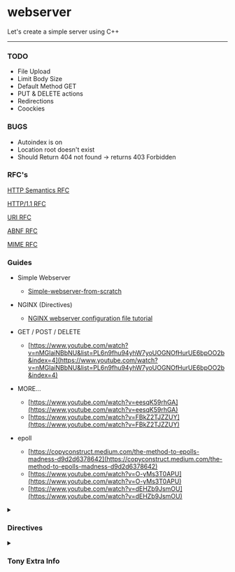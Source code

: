 # webserver
Let's create a simple server using C++

***

### TODO

  - File Upload
  - Limit Body Size
  - Default Method GET
  - PUT & DELETE actions
  - Redirections
  - Coockies

### BUGS

  - Autoindex is on
  - Location root doesn't exist
  - Should Return 404 not found -> returns 403 Forbidden
  
### RFC's

[HTTP Semantics RFC](https://www.rfc-editor.org/rfc/rfc9110.pdf)

[HTTP/1.1 RFC](https://www.rfc-editor.org/rfc/rfc9112.pdf)

[URI RFC](https://www.rfc-editor.org/rfc/pdfrfc/rfc3986.txt.pdf)

[ABNF RFC](https://www.rfc-editor.org/rfc/pdfrfc/rfc5234.txt.pdf)

[MIME RFC](https://www.rfc-editor.org/rfc/pdfrfc/rfc2045.txt.pdf)

### Guides

- Simple Webserver
    + [Simple-webserver-from-scratch](https://medium.com/from-the-scratch/http-server-what-do-you-need-to-know-to-build-a-simple-http-server-from-scratch-d1ef8945e4fa)
- NGINX (Directives)
    + [NGINX webserver configuration file tutorial](https://www.plesk.com/blog/various/nginx-configuration-guide/)
- GET / POST / DELETE
    + [https://www.youtube.com/watch?v=nMGlaiNBbNU&list=PL6n9fhu94yhW7yoUOGNOfHurUE6bpOO2b&index=4](https://www.youtube.com/watch?v=nMGlaiNBbNU&list=PL6n9fhu94yhW7yoUOGNOfHurUE6bpOO2b&index=4)
- MORE...
    + [https://www.youtube.com/watch?v=eesqK59rhGA](https://www.youtube.com/watch?v=eesqK59rhGA)
    + [https://www.youtube.com/watch?v=FBkZ2TJZZUY](https://www.youtube.com/watch?v=FBkZ2TJZZUY)

- epoll
    + [https://copyconstruct.medium.com/the-method-to-epolls-madness-d9d2d6378642](https://copyconstruct.medium.com/the-method-to-epolls-madness-d9d2d6378642)
    + [https://www.youtube.com/watch?v=O-yMs3T0APU](https://www.youtube.com/watch?v=O-yMs3T0APU)
    + [https://www.youtube.com/watch?v=dEHZb9JsmOU](https://www.youtube.com/watch?v=dEHZb9JsmOU)

<details>
  <summary><h3>Directives</h3></summary>

We deleoped a configuration file based on the NGINX configuration file.
All Featured Directives are listed bellow on the table.
The Configuration File has 2 contexts, server & location context. The Location context must belong to a server context.
Example:

```python
server {
  # INSIDE SERVER CONTEXT
  # (SP) Space
  DIRECTIVE (SP) VALUE
  location / {
    #INSIDE LOCATION CONTEXT
    DIRECTIVE (SP) VALUE
  }
}
```

| Directive | Description | Example |
| --------- | ----------- | ------- |
| autoindex | directory listing on & off | autoindex off \| on  |
| cgi | cgi | cgi |
| cgi-bin | cgi-bin | cgi-bin |
| client_max_body_size | Limit client body size | client_max_body_size #bytes|
| error_page | Setup default error pages. You can define one or more error codes. The path where the server searches for the errors should be the last parameter of the directive. Webserv only supports custom HTML error pages. Webserv will look for "error path + error code + .html". The error pages are inherited from the server context to the location context.| error_page code1 [code2] ... path |
| limit_methods | Define a list of accepted HTTP methods for the route (inside location scope), if not defined any, the default is to accept GET only. | limit_methods METHOD |
| listen | Choose the port and host of each ’server' | listen host:port |
| location | Setup routes with one or multiple rules/configuration | location route { ... }|
| root | root | root |
| server_name | Setup the server_names or not | server_name name1 [name2] ...|
| upload | upload | upload |

</details>

<details>
  <summary><h3>Tony Extra Info</h3></summary>

* SEARCH FOR A FILE:
 * if found -> return a file in a body message
 * else -> return a file with error code (what code? 404 - file not found)
  * find response codes and messages corresponding to them, create std::map<errorCode, response>
* BOTH CASES:
 * content length = size of the buffer of the file that we look for / or response html
 * content type = CHECK HOW TO GET FILE METADATA; can also set encoding
 * DATE: TODAY, NOW (when the request was made or when we sent response?)
   * ! Last-Modified - last modified date(only for encountered file)



// PSEUDO CODE:

```c
std::map<errorCode, response>;

buffer = read(expected_file)
if buffer == -1
    return 404.html;

if (expected_file.has_value() != error)
    .create file "response"; // actually it can be stringstream where we save

    response << "Status-Line = HTTP/1.1 << map.at(position_of_status_code).first << map[status_code]; // HTTP/1.1 404 Not Found << std::endl;
    response << "Server: PulgaBrenoPrzemek/1.0 (Ubuntu 20.04 LTS)" << std::endl;
    response << "Content Type: " << split the file name, take the part after "." eg: castle.jpg -> so if jpg -> content type: (find it in the internet)
        *Content-type: text/plain; charset=us-ascii <- default (when cliend does not specify nothing). type/subtype ; parametre // parametre := attribute(charset) = value(us-ascii)
    We will have to check if the content type we sent is accepted by the browser (mime types has to be parsed in request). if not it throws 415)


if (buffer.compare("connection")
    if value after = keep-alive(is now by default)

    response << "Connection: Open/Keep-Alive" << std::endl;

    else
    response << "Connection: Closed" << std::endl;
        CLOSE SOCKET AT THE END - dont! client close connection. We can set time after we gonna close it but not depends on it.


Client Content Negotiation:
If there is multiple resource, server may sent back list of avaliable representations of the resource (code 300), then client sent another get request with a
link that he wants reagarding to the headders (language he accept, encoding etc)


{
  // Content-Type:

std::string mimetype(std::string const & file_name) {
  file_name = split('.') -> take part after '.' eg jpg/html/css etc;


//TEXT
  if (txt)
    return "text/plain"
  else if (html)
    return "text/html";
  else if (css)
    return "text/css";
  else if (js) //javascript // "; parametre" - charset=/anything/ makes it invalid!
    return "text/javascript"
  else if (json)
    return "application/json"
  else if (jsonld)
    return "application/ld+json";
  else if (xml)
    return "application/xml";
  else if (pdf)
    return "application/pdf"

//DOCUMENTS
  else if(doc)
    return "application/msword";
  else if(docx)
    return "application/vnd.openxmlformats-officedocument.wordprocessingml.document"
  else if (ppt)
    return "application/vnd.ms-powerpoint"
  else if (pptx)
    return "application/vnd.openxmlformats-officedocument.presentationml.presentation"
  else if (odt)
    retrn "application/vnd.oasis.opendocument.text"
  else if (xls)
    return "application/vnd.ms-excel"
  else if (xlsx)
    return "application/vnd.openxmlformats-officedocument.spreadsheetml.sheet"
  else if (odp)
    return "application/vnd.oasis.opendocument.presentation"
  else if (ods)
    return "application/vnd.oasis.opendocument.spreadsheet"
  
  
//IMAGE
  else if (jpeg)
    return "image/jpeg"
  else if (png)
    return "image/png"
  else if (apng)
    return "image/apng"
  else if (avif)
    return "image/avif"
  else if (gif)
    return "image/gif"
  else if (svg)
    return "image/svg+xml"
  else if (webp)
    return "image/webp"
  else if (bmp)
    return "image/bmp"
  else if (ico || cur)
    return "image/x-icon
  else if (.tif || .tiff)
    return "image/tiff"

//SOUND
  else if (mp3)
    return "audio/mpeg"
  else if (aac)
    return "audio/aac"
  else if (wav)
    return "audio/wave"

//VIDEO
  else if (flac)
    return "audio/flac"
  else if (mpeg)
    return "audio/mpeg"
  else if (mp4)
    return "video/mp4"
  else if (avi)
    return "video/x-msvideo"
  
//AUDIO-VIDEO
  else if (3gp)
    return "video/3gpp; audio/3gpp" - audio if file does not contain video
  
//ARCHIVES
  else if (bz)
    return "application/x-bzip"
  else if (bz2)
    return "application/x-bzip2"
  else if (gz)
    return "application/gzip"
  else if (zip)
    return "application/zip"
  else if (7z)
    return "application/x-7z-compressed"
  else if (tar)
    return "application/x-tar"

//DEFAULT    h
  else // else if (bin) - any kind of data
    return "application/octet-stream" // default for binary files. It means unknown binary file
}

} //CONTENT TYPE


autoindex on:
  fork
    std::cout << execv(ls -l / -R) << std::endl;



RESPONSE(string path)
std::map<int, std::string> _codeMessage;
split host from direction
split file from direction

//CHECK IF METHOD IS SUPPORTED
if (server._methods.compare(method) == false) {
      std::string buffer;
      int contentlength = read(WHATSERVER?/error/404.html)
      std::stringstream error;

      error << "HTTP/1.1" << 414 (not sure whats the code) << _codeMessage[404] << "\r\n";
      error << "Content-Type: text/html\r\n"
      error << "Content-Length: " << contentlength << "\r\n";
      error << "\r\n"
      error << buffer;

      write(client_fd, error, strlen(buffer));
}

std::vector<std::string>::iterator it = _location.begin()
for (; it != _location.end() ; it++){
  if ((direction == *it)) // ============= IF LOCATION IT REQUEST FOUND
    if (file_open(_l_root/file) == 0) ==== IF REQUESTED FILE NOT FOUND
      std::string buffer;
      int contentlength = read(WHATSERVER?/error/404.html)
      std::stringstream error;

      error << "HTTP/1.1" << 404 << _codeMessage[404] << "\r\n";
      error << "Content-Type: text/html\r\n"
      error << "Content-Length: " << contentlength << "\r\n";
      error << "\r\n"
      error << buffer;

      write(client_fd, error, strlen(buffer));
    }
    else if (file_not_specified) ======== IF FILE NOT SPECIFIED check WHAT HAPPEN?
      @same as if, but with index.html

    else ================================= IF REQUESTED FILE FOUND {
      std::string buffer;
      int contentlength = read(WHATSERVER?/content/split_file.extension)
      std::stringstream response;

      response << "HTTP/1.1" << 200 << _codeMessage[200] << "\r\n";
      response << "Content-Type: " << mimetype(file_name) << "\r\n";
      response << "Content-Length: " << contentlength << "\r\n";
      response << "\r\n";
      response << buffer;
    }
}
```

</details>